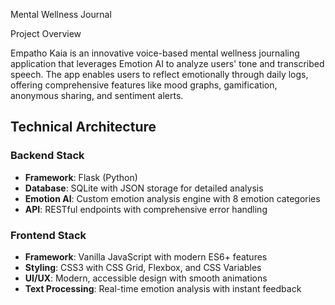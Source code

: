 Mental Wellness Journal

 Project Overview

Empatho Kaia is an innovative voice-based mental wellness journaling application that leverages Emotion AI to analyze users' tone and transcribed speech. The app enables users to reflect emotionally through daily logs, offering comprehensive features like mood graphs, gamification, anonymous sharing, and sentiment alerts.




##  Technical Architecture

### Backend Stack
- **Framework**: Flask (Python)
- **Database**: SQLite with JSON storage for detailed analysis
- **Emotion AI**: Custom emotion analysis engine with 8 emotion categories
- **API**: RESTful endpoints with comprehensive error handling

### Frontend Stack
- **Framework**: Vanilla JavaScript with modern ES6+ features
- **Styling**: CSS3 with CSS Grid, Flexbox, and CSS Variables
- **UI/UX**: Modern, accessible design with smooth animations
- **Text Processing**: Real-time emotion analysis with instant feedback





